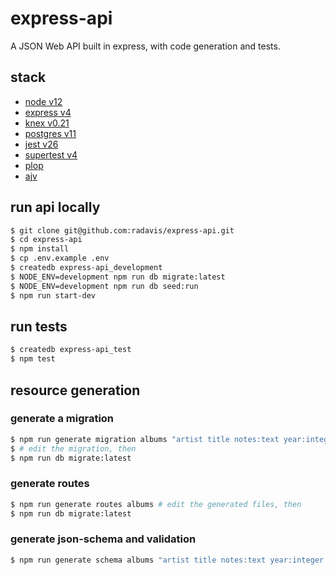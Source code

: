 # express-api

A JSON Web API built in express, with code generation and tests.

## stack

- [node v12](https://nodejs.org/dist/latest-v12.x/docs/api/)
- [express v4](https://expressjs.com/en/4x/api.html)
- [knex v0.21](http://knexjs.org/)
- [postgres v11](https://www.postgresql.org/docs/11/index.html)
- [jest v26](https://jestjs.io/docs/en/26.0/expect)
- [supertest v4](https://www.npmjs.com/package/supertest#example)
- [plop](https://plopjs.com/documentation/)
- [ajv](https://ajv.js.org/#getting-started)

## run api locally

```bash
$ git clone git@github.com:radavis/express-api.git
$ cd express-api
$ npm install
$ cp .env.example .env
$ createdb express-api_development
$ NODE_ENV=development npm run db migrate:latest
$ NODE_ENV=development npm run db seed:run
$ npm run start-dev
```

## run tests

```bash
$ createdb express-api_test
$ npm test
```

## resource generation

### generate a migration

```bash
$ npm run generate migration albums "artist title notes:text year:integer owner_id:foreign"
$ # edit the migration, then
$ npm run db migrate:latest
```

### generate routes

```bash
$ npm run generate routes albums # edit the generated files, then
$ npm run db migrate:latest
```

### generate json-schema and validation

```bash
$ npm run generate schema albums "artist title notes:text year:integer owner_id:foreign"
```
